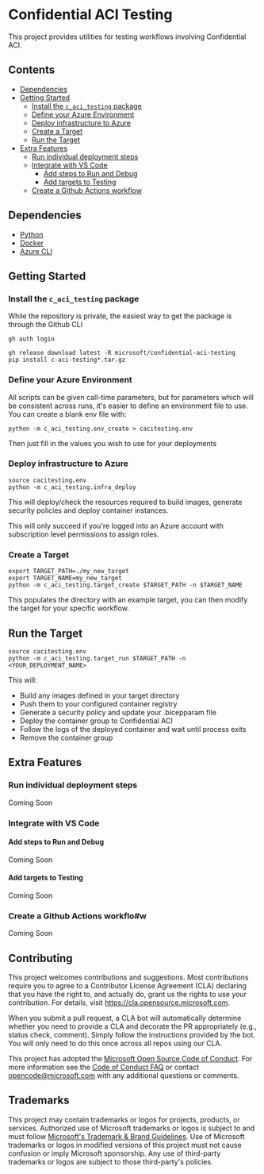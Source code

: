 # Confidential ACI Testing

This project provides utilities for testing workflows involving Confidential ACI.

## Contents

- [Dependencies](#dependencies)
- [Getting Started](#getting-started)
    - [Install the `c_aci_testing` package](#install-the-c_aci_testing-package)
    - [Define your Azure Environment](#define-your-azure-environment)
    - [Deploy infrastructure to Azure](#deploy-infrastructure-to-azure)
    - [Create a Target](#create-a-target)
    - [Run the Target](#run-the-target)
- [Extra Features](#extra-features)
    - [Run individual deployment steps](#run-individual-deployment-steps)
    - [Integrate with VS Code](#integrate-with-vs-code)
        - [Add steps to Run and Debug](#add-steps-to-run-and-debug)
        - [Add targets to Testing](#add-targets-to-testing)
    - [Create a Github Actions workflow](#create-a-github-actions-workflow)


## Dependencies

- [Python](https://www.python.org)
- [Docker](https://docs.docker.com/get-docker/) 
- [Azure CLI](https://learn.microsoft.com/en-us/cli/azure/install-azure-cli)

## Getting Started

### Install the `c_aci_testing` package

While the repository is private, the easiest way to get the package is through the Github CLI

```
gh auth login
```
```
gh release download latest -R microsoft/confidential-aci-testing
pip install c-aci-testing*.tar.gz
```

### Define your Azure Environment

All scripts can be given call-time parameters, but for parameters which will be consistent across runs, it's easier to define an environment file to use. You can create a blank env file with:

```
python -m c_aci_testing.env_create > cacitesting.env
```

Then just fill in the values you wish to use for your deployments

### Deploy infrastructure to Azure
```
source cacitesting.env
python -m c_aci_testing.infra_deploy
```

This will deploy/check the resources required to build images, generate security policies and deploy container instances.

This will only succeed if you're logged into an Azure account with subscription level permissions to assign roles.

### Create a Target
```
export TARGET_PATH=./my_new_target
export TARGET_NAME=my_new_target
python -m c_aci_testing.target_create $TARGET_PATH -n $TARGET_NAME
```

This populates the directory with an example target, you can then modify the target for your specific workflow.

## Run the Target

```
source cacitesting.env
python -m c_aci_testing.target_run $TARGET_PATH -n <YOUR_DEPLOYMENT_NAME>
```
This will: 
- Build any images defined in your target directory
- Push them to your configured container registry
- Generate a security policy and update your .bicepparam file
- Deploy the container group to Confidential ACI
- Follow the logs of the deployed container and wait until process exits
- Remove the container group

## Extra Features
### Run individual deployment steps
Coming Soon
### Integrate with VS Code
#### Add steps to Run and Debug
Coming Soon
#### Add targets to Testing
Coming Soon
### Create a Github Actions workflo#w
Coming Soon

## Contributing

This project welcomes contributions and suggestions.  Most contributions require you to agree to a
Contributor License Agreement (CLA) declaring that you have the right to, and actually do, grant us
the rights to use your contribution. For details, visit https://cla.opensource.microsoft.com.

When you submit a pull request, a CLA bot will automatically determine whether you need to provide
a CLA and decorate the PR appropriately (e.g., status check, comment). Simply follow the instructions
provided by the bot. You will only need to do this once across all repos using our CLA.

This project has adopted the [Microsoft Open Source Code of Conduct](https://opensource.microsoft.com/codeofconduct/).
For more information see the [Code of Conduct FAQ](https://opensource.microsoft.com/codeofconduct/faq/) or
contact [opencode@microsoft.com](mailto:opencode@microsoft.com) with any additional questions or comments.

## Trademarks

This project may contain trademarks or logos for projects, products, or services. Authorized use of Microsoft 
trademarks or logos is subject to and must follow 
[Microsoft's Trademark & Brand Guidelines](https://www.microsoft.com/en-us/legal/intellectualproperty/trademarks/usage/general).
Use of Microsoft trademarks or logos in modified versions of this project must not cause confusion or imply Microsoft sponsorship.
Any use of third-party trademarks or logos are subject to those third-party's policies.
